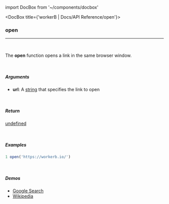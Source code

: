 import DocBox from '~/components/docbox'

<DocBox title={'workerB | Docs/API Reference/open'}>

### **open**
<hr/>
<br/>

The **open** function opens a link in the same browser window.

<br/>

##### Arguments

-  **url**: A [string](https://developer.mozilla.org/docs/Web/JavaScript/Reference/Global_Objects/String) that specifies the link to open

<br/>

##### Return

[undefined](https://developer.mozilla.org/en-US/docs/Web/JavaScript/Reference/Global_Objects/undefined)

<br/>

##### Examples

```javascript
1 open('https://workerb.io/')
```
<br/>

##### Demos
-   [Google Search](/demos/googlesearch)
-   [Wikipedia](/demos/wikipedia)

</DocBox>